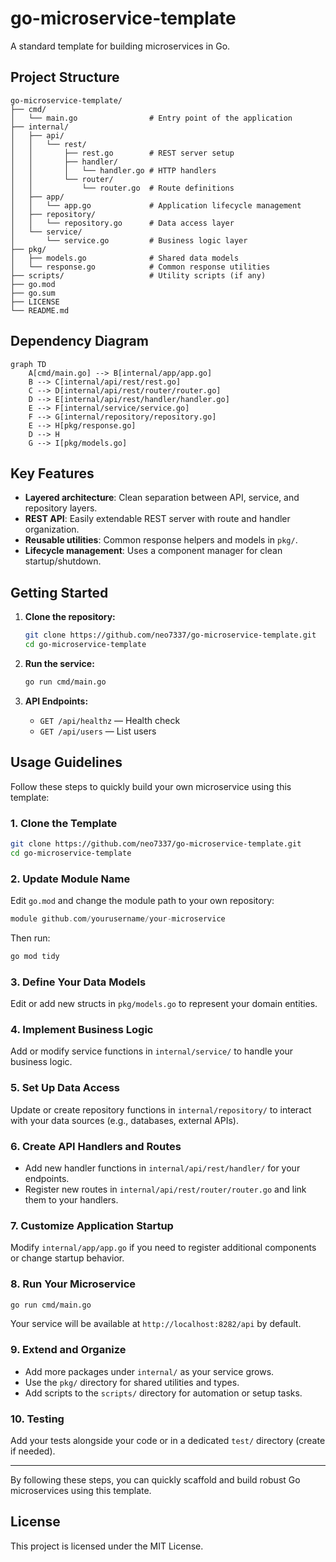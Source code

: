 # go-microservice-template

A standard template for building microservices in Go.

## Project Structure

```text
go-microservice-template/
├── cmd/
│   └── main.go                # Entry point of the application
├── internal/
│   ├── api/
│   │   └── rest/
│   │       ├── rest.go        # REST server setup
│   │       ├── handler/
│   │       │   └── handler.go # HTTP handlers
│   │       └── router/
│   │           └── router.go  # Route definitions
│   ├── app/
│   │   └── app.go             # Application lifecycle management
│   ├── repository/
│   │   └── repository.go      # Data access layer
│   └── service/
│       └── service.go         # Business logic layer
├── pkg/
│   ├── models.go              # Shared data models
│   └── response.go            # Common response utilities
├── scripts/                   # Utility scripts (if any)
├── go.mod
├── go.sum
├── LICENSE
└── README.md
```

## Dependency Diagram

```mermaid
graph TD
    A[cmd/main.go] --> B[internal/app/app.go]
    B --> C[internal/api/rest/rest.go]
    C --> D[internal/api/rest/router/router.go]
    D --> E[internal/api/rest/handler/handler.go]
    E --> F[internal/service/service.go]
    F --> G[internal/repository/repository.go]
    E --> H[pkg/response.go]
    D --> H
    G --> I[pkg/models.go]
```

## Key Features

- **Layered architecture**: Clean separation between API, service, and repository layers.
- **REST API**: Easily extendable REST server with route and handler organization.
- **Reusable utilities**: Common response helpers and models in `pkg/`.
- **Lifecycle management**: Uses a component manager for clean startup/shutdown.

## Getting Started

1. **Clone the repository:**

   ```sh
   git clone https://github.com/neo7337/go-microservice-template.git
   cd go-microservice-template
   ```

2. **Run the service:**

   ```sh
   go run cmd/main.go
   ```

3. **API Endpoints:**
   - `GET /api/healthz` — Health check
   - `GET /api/users` — List users

## Usage Guidelines

Follow these steps to quickly build your own microservice using this template:

### 1. Clone the Template

```sh
git clone https://github.com/neo7337/go-microservice-template.git
cd go-microservice-template
```

### 2. Update Module Name

Edit `go.mod` and change the module path to your own repository:

```go
module github.com/yourusername/your-microservice
```

Then run:

```sh
go mod tidy
```

### 3. Define Your Data Models

Edit or add new structs in `pkg/models.go` to represent your domain entities.

### 4. Implement Business Logic

Add or modify service functions in `internal/service/` to handle your business logic.

### 5. Set Up Data Access

Update or create repository functions in `internal/repository/` to interact with your data sources (e.g., databases, external APIs).

### 6. Create API Handlers and Routes

- Add new handler functions in `internal/api/rest/handler/` for your endpoints.
- Register new routes in `internal/api/rest/router/router.go` and link them to your handlers.

### 7. Customize Application Startup

Modify `internal/app/app.go` if you need to register additional components or change startup behavior.

### 8. Run Your Microservice

```sh
go run cmd/main.go
```

Your service will be available at `http://localhost:8282/api` by default.

### 9. Extend and Organize

- Add more packages under `internal/` as your service grows.
- Use the `pkg/` directory for shared utilities and types.
- Add scripts to the `scripts/` directory for automation or setup tasks.

### 10. Testing

Add your tests alongside your code or in a dedicated `test/` directory (create if needed).

---

By following these steps, you can quickly scaffold and build robust Go microservices using this template.

## License

This project is licensed under the MIT License.
